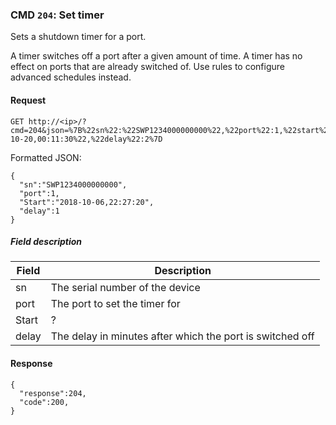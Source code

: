 ### CMD `204`: Set timer

Sets a shutdown timer for a port.

A timer switches off a port after a given amount of time. A timer has no effect
on ports that are already switched of. Use rules to configure advanced schedules
instead.

#### Request
```
GET http://<ip>/?cmd=204&json=%7B%22sn%22:%22SWP1234000000000%22,%22port%22:1,%22start%22:%222018-10-20,00:11:30%22,%22delay%22:2%7D
```

Formatted JSON:
```
{
  "sn":"SWP1234000000000",
  "port":1,
  "Start":"2018-10-06,22:27:20",
  "delay":1
}
```

##### Field description

| Field            | Description                                                |
| ---------------- |------------------------------------------------------------|
| sn               | The serial number of the device |
| port             | The port to set the timer for|
| Start            | ? |
| delay            | The delay in minutes after which the port is switched off |

#### Response

```
{
  "response":204,
  "code":200,
}
```
